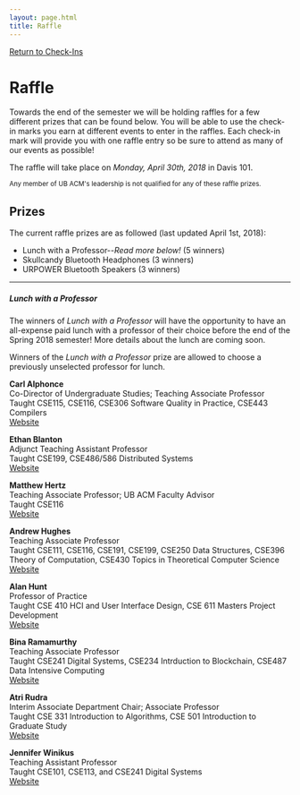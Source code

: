 ```yaml
---
layout: page.html
title: Raffle
---
```


[Return to Check-Ins](/checkins)

# Raffle
Towards the end of the semester we will be holding raffles for a few different prizes that can be found below. You will be able to use the check-in marks you earn at different events to enter in the raffles. Each check-in mark will provide you with one raffle entry so be sure to attend as many of our events as possible!

The raffle will take place on *Monday, April 30th, 2018* in Davis 101.

<small>Any member of UB ACM's leadership is not qualified for any of these raffle prizes.</small>

## Prizes
The current raffle prizes are as followed (last updated April 1st, 2018):
* Lunch with a Professor--*Read more below!* (5 winners)
* Skullcandy Bluetooth Headphones (3 winners)
* URPOWER Bluetooth Speakers (3 winners)

<hr />

##### Lunch with a Professor
The winners of *Lunch with a Professor* will have the opportunity to have an all-expense paid lunch with a professor of their choice before the end of the Spring 2018 semester! More details about the lunch are coming soon.

Winners of the *Lunch with a Professor* prize are allowed to choose a previously unselected professor for lunch.

<i class="fas fa-star"></i> **Carl Alphonce**<br />
Co-Director of Undergraduate Studies; Teaching Associate Professor<br />
Taught CSE115, CSE116, CSE306 Software Quality in Practice, CSE443 Compilers<br />
<a href="https://www.cse.buffalo.edu/faculty/alphonce/" target="_blank">Website</a>

<i class="fas fa-star"></i> **Ethan Blanton**<br />
Adjunct Teaching Assistant Professor<br />
Taught CSE199, CSE486/586 Distributed Systems<br />
<a href="https://www.cse.buffalo.edu/~eblanton/" target="_blank">Website</a>

<i class="fas fa-star"></i> **Matthew Hertz**<br />
Teaching Associate Professor; UB ACM Faculty Advisor<br />
Taught CSE116<br />
<a href="https://www.cse.buffalo.edu/~mhertz/" target="_blank">Website</a>

<i class="fas fa-star"></i> **Andrew Hughes**<br />
Teaching Associate Professor<br />
Taught CSE111, CSE116, CSE191, CSE199, CSE250 Data Structures, CSE396 Theory of Computation, CSE430 Topics in Theoretical Computer Science<br />
<a href="http://www.cse.buffalo.edu/~ahughes6" target="_blank">Website</a>

<i class="fas fa-star"></i> **Alan Hunt**<br />
Professor of Practice<br />
Taught CSE 410 HCI and User Interface Design, CSE 611 Masters Project Development<br />
<a href="https://www.cse.buffalo.edu/faculty/ahunt/" target="_blank">Website</a>

<i class="fas fa-star"></i> **Bina Ramamurthy**<br />
Teaching Associate Professor<br />
Taught CSE241 Digital Systems, CSE234 Intrduction to Blockchain, CSE487 Data Intensive Computing<br />
<a href="https://www.cse.buffalo.edu/~bina/" target="_blank">Website</a>

<i class="fas fa-star"></i> **Atri Rudra**<br />
Interim Associate Department Chair; Associate Professor<br />
Taught CSE 331 Introduction to Algorithms, CSE 501 Introduction to Graduate Study<br />
<a href="https://www.cse.buffalo.edu/faculty/atri/" target="_blank">Website</a>

<i class="fas fa-star"></i> **Jennifer Winikus**<br />
Teaching Assistant Professor<br />
Taught CSE101, CSE113, and CSE241 Digital Systems<br />
<a href="https://www.cse.buffalo.edu/~jwinikus/" target="_blank">Website</a>